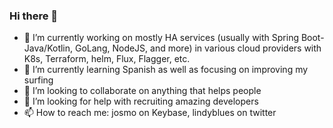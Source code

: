 ### Hi there 👋

- 🔭 I’m currently working on mostly HA services (usually with Spring Boot-Java/Kotlin, GoLang, NodeJS, and more) in various cloud providers with K8s, Terraform, helm, Flux, Flagger, etc.
- 🌱 I’m currently learning Spanish as well as focusing on improving my surfing
- 👯 I’m looking to collaborate on anything that helps people
- 🤔 I’m looking for help with recruiting amazing developers
- 📫 How to reach me: josmo on Keybase, lindyblues on twitter
